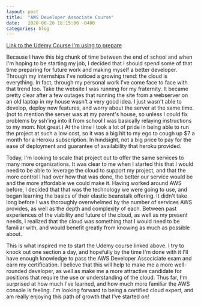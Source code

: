 ```yaml
---
layout: post
title:  "AWS Developer Associate Course"
date:   2020-06-26 18:15:00 -0400
categories: blog
---
```


[Link to the Udemy Course I'm using to prepare](https://www.udemy.com/course/aws-certified-developer-associate-dva-c01/)

Because I have this big chunk of time between the end of school and when I'm hoping to be starting my job, I decided that I should spend some of that time preparing for future work and making myself a better developer.  Through my internships I've noticed a growing trend:  the cloud is everything.  In fact, through my personal work I've come face to face with that trend too.  Take the website I was running for my fraternity.  It became pretty clear after a few outages that running the site from a webserver on an old laptop in my house wasn't a very good idea.  I just wasn't able to develop, deploy new features, and worry about the server at the same time. (not to mention the server was at my parent's house, so unless I could fix problems by ssh'ing into it from school I was basically relaying instructions to my mom.  Not great.)  At the time I took a lot of pride in being able to run the project at such a low cost, so it was a big hit to my ego to cough up $7 a month for a Heroku subscription.  In hindsight, not a big price to pay for the ease of deployment and guarantee of availability that heroku provided.

Today, I'm looking to scale that project out to offer the same services to many more organizations.  It was clear to me when I started this that I would need to be able to leverage the cloud to support my project, and that the more control I had over how that was done, the better our service would be and the more affordable we could make it.  Having worked around AWS before, I decided that that was the technology we were going to use, and began learning the basics of their elastic beanstalk offering.  It didn't take long before I was thoroughly overwhelmed by the number of services AWS provides, as well as the depth and complexity of each.  Between past experiences of the viability and future of the cloud, as well as my present needs, I realized that the cloud was something that I would need to be familiar with, and would benefit greatly from knowing as much as possible about.

This is what inspired me to start the Udemy course linked above.  I try to knock out one section a day, and hopefully by the time I'm done with it I'll have enough knowledge to pass the AWS Developer Associciate exam and earn my certification.  I believe that this will help to make me a more well-rounded developer, as well as make me a more attractive candidate for positions that require the use or understanding of the cloud.  Thus far, I'm surprised at how much I've learned, and how much more familiar the AWS console is feeling.  I'm looking forward to being a certified cloud expert, and am really enjoying this path of growth that I've started on!